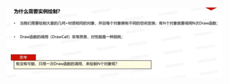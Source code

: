 ![输入图片说明](/imgs/2025-02-17/uCsXrWHOTeDvtYie.png)
<!--stackedit_data:
eyJoaXN0b3J5IjpbMTk5NTE4MDE3XX0=
-->